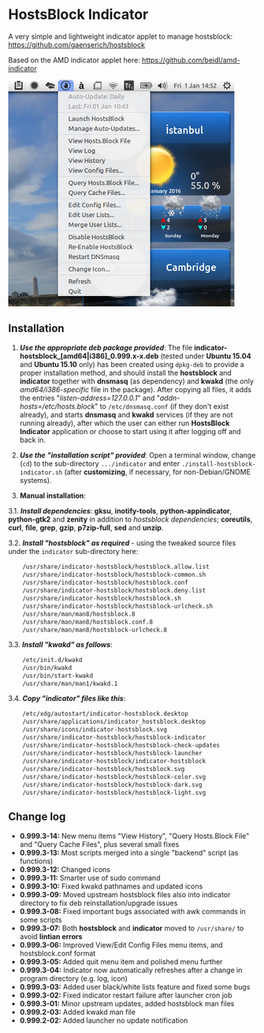 HostsBlock Indicator
=====================

A very simple and lightweight indicator applet to manage hostsblock: https://github.com/gaenserich/hostsblock

Based on the AMD indicator applet here: https://github.com/beidl/amd-indicator

![screenshot](indicator-hostsblock-screenshot.png)

Installation
----------------------

1. ***Use the appropriate deb package provided***: The file **indicator-hostsblock_[amd64|i386]_0.999.x-x.deb** (tested under **Ubuntu 15.04** and **Ubuntu 15.10** only) has been created using `dpkg-deb` to provide a proper installation method, and should install the **hostsblock** and **indicator** together with **dnsmasq** (as dependency) and **kwakd** (the only *amd64/i386-specific* file in the package). After copying all files, it adds the entries "*listen-address=127.0.0.1*" and "*addn-hosts=/etc/hosts.block*" to `/etc/dnsmasq.conf` (if they don't exist already), and starts **dnsmasq** and **kwakd** services (if they are not running already), after which the user can either run **HostsBlock Indicator** application or choose to start using it after logging off and back in.

2. ***Use the "installation script" provided***: Open a terminal window, change (`cd`) to the sub-directory `.../indicator` and enter `./install-hostsblock-indicator.sh` (after **customizing**, if necessary, for non-Debian/GNOME systems).

3. **Manual installation**:

3.1. ***Install dependencies***: **gksu**, **inotify-tools**, **python-appindicator**, **python-gtk2** and **zenity** in addition to *hostsblock dependencies*; **coreutils**, **curl**, **file**, **grep**, **gzip**, **p7zip-full**, **sed** and **unzip**.

3.2. ***Install "hostsblock" as required*** - using the tweaked source files under the `indicator` sub-directory here:
```
	/usr/share/indicator-hostsblock/hostsblock.allow.list
	/usr/share/indicator-hostsblock/hostsblock-common.sh
	/usr/share/indicator-hostsblock/hostsblock.conf
	/usr/share/indicator-hostsblock/hostsblock.deny.list
	/usr/share/indicator-hostsblock/hostsblock.sh
	/usr/share/indicator-hostsblock/hostsblock-urlcheck.sh
	/usr/share/man/man8/hostsblock.8
	/usr/share/man/man8/hostsblock.conf.8
	/usr/share/man/man8/hostsblock-urlcheck.8
```
3.3. ***Install "kwakd" as follows***:
```
	/etc/init.d/kwakd
	/usr/bin/kwakd
	/usr/bin/start-kwakd
	/usr/share/man/man1/kwakd.1
```
3.4. ***Copy "indicator" files like this***:
```
	/etc/xdg/autostart/indicator-hostsblock.desktop
	/usr/share/applications/indicator_hostsblock.desktop
	/usr/share/icons/indicator-hostsblock.svg
	/usr/share/indicator-hostsblock/hostsblock-indicator
	/usr/share/indicator-hostsblock/hostsblock-check-updates
	/usr/share/indicator-hostsblock/hostsblock-launcher
	/usr/share/indicator-hostsblock/indicator-hostsblock
	/usr/share/indicator-hostsblock/hostsblock.svg
	/usr/share/indicator-hostsblock/hostsblock-color.svg
	/usr/share/indicator-hostsblock/hostsblock-dark.svg
	/usr/share/indicator-hostsblock/hostsblock-light.svg
```

Change log
----------------------

- **0.999.3-14:** New menu items "View History", "Query Hosts.Block File" and "Query Cache Files", plus several small fixes
- **0.999.3-13:** Most scripts merged into a single "backend" script (as functions)
- **0.999.3-12:** Changed icons
- **0.999.3-11:** Smarter use of sudo command
- **0.999.3-10:** Fixed kwakd pathnames and updated icons
- **0.999.3-09:** Moved upstream hostsblock files also into indicator directory to fix deb reinstallation/upgrade issues
- **0.999.3-08:** Fixed important bugs associated with awk commands in some scripts
- **0.999.3-07:** Both **hostsblock** and **indicator** moved to `/usr/share/` to avoid **lintian errors**
- **0.999.3-06:** Improved View/Edit Config Files menu items, and hostsblock.conf format
- **0.999.3-05:** Added quit menu item and polished menu further
- **0.999.3-04:** Indicator now automatically refreshes after a change in program directory (e.g. log, icon)
- **0.999.3-03:** Added user black/white lists feature and fixed some bugs
- **0.999.3-02:** Fixed indicator restart failure after launcher cron job
- **0.999.3-01:** Minor upstream updates, added hostsblock man files
- **0.999.2-03:** Added kwakd man file
- **0.999.2-02:** Added launcher no update notification
